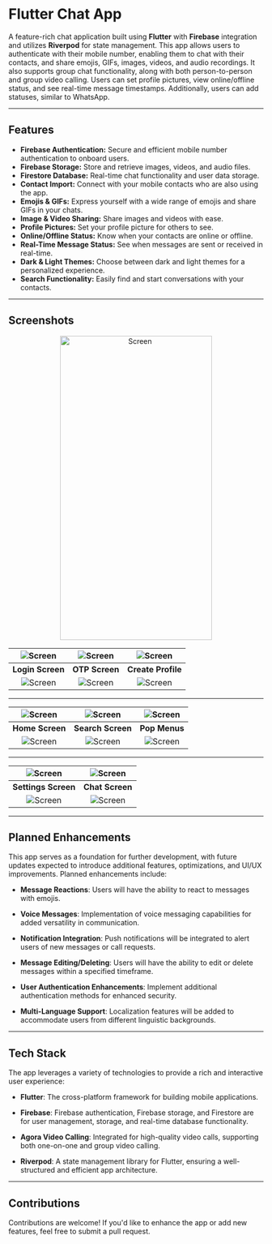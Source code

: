 # Flutter Chat App

A feature-rich chat application built using **Flutter** with **Firebase** integration and utilizes **Riverpod** for state management. This app allows users to authenticate with their mobile number, enabling them to chat with their contacts, and share emojis, GIFs, images, videos, and audio recordings. It also supports group chat functionality, along with both person-to-person and group video calling. Users can set profile pictures, view online/offline status, and see real-time message timestamps. Additionally, users can add statuses, similar to WhatsApp.

---

## Features

- **Firebase Authentication:** Secure and efficient mobile number authentication to onboard users.
- **Firebase Storage:** Store and retrieve images, videos, and audio files.
- **Firestore Database:** Real-time chat functionality and user data storage.
- **Contact Import:** Connect with your mobile contacts who are also using the app.
- **Emojis & GIFs:** Express yourself with a wide range of emojis and share GIFs in your chats.
- **Image & Video Sharing:** Share images and videos with ease.
- **Profile Pictures:** Set your profile picture for others to see.
- **Online/Offline Status:** Know when your contacts are online or offline.
- **Real-Time Message Status:** See when messages are sent or received in real-time.
- **Dark & Light Themes:** Choose between dark and light themes for a personalized experience.
- **Search Functionality:** Easily find and start conversations with your contacts.

---

## Screenshots

<div align = "Center">
<img src="screenshots/logo.png" alt="Screen" width="300" height="600">
</div>

| ![Screen](screenshots/l1.png) | ![Screen](screenshots/l2.png) | ![Screen](screenshots/l3.png) |
| :---------------------------: | :---------------------------: | :---------------------------: |
|       **Login Screen**        |       **OTP Screen**        |       **Create Profile**        |
| ![Screen](screenshots/d1.png) | ![Screen](screenshots/d2.png) | ![Screen](screenshots/d3.png) |

---

| ![Screen](screenshots/l4.png) | ![Screen](screenshots/l5.png) | ![Screen](screenshots/l6.png) |
| :---------------------------: | :---------------------------: | :---------------------------: |
|       **Home Screen**        |       **Search Screen**        |       **Pop Menus**        |
| ![Screen](screenshots/d4.png) | ![Screen](screenshots/d5.png) | ![Screen](screenshots/d6.png) |

---

| ![Screen](screenshots/l9.png) | ![Screen](screenshots/l13.png) |
| :---------------------------: | :----------------------------: |
|       **Settings Screen**     |        **Chat Screen**         |
| ![Screen](screenshots/d9.png) | ![Screen](screenshots/d13.png) |

---

## Planned Enhancements

This app serves as a foundation for further development, with future updates expected to introduce additional features, optimizations, and UI/UX improvements. Planned enhancements include:

- **Message Reactions**: Users will have the ability to react to messages with emojis.

- **Voice Messages**: Implementation of voice messaging capabilities for added versatility in communication.

- **Notification Integration**: Push notifications will be integrated to alert users of new messages or call requests.

- **Message Editing/Deleting**: Users will have the ability to edit or delete messages within a specified timeframe.

- **User Authentication Enhancements**: Implement additional authentication methods for enhanced security.

- **Multi-Language Support**: Localization features will be added to accommodate users from different linguistic backgrounds.

---

## Tech Stack

The app leverages a variety of technologies to provide a rich and interactive user experience:

- **Flutter**: The cross-platform framework for building mobile applications.

- **Firebase**: Firebase authentication, Firebase storage, and Firestore are for user management, storage, and real-time database functionality.

- **Agora Video Calling**: Integrated for high-quality video calls, supporting both one-on-one and group video calling.

- **Riverpod**: A state management library for Flutter, ensuring a well-structured and efficient app architecture.

---

## Contributions

Contributions are welcome! If you'd like to enhance the app or add new features, feel free to submit a pull request.
